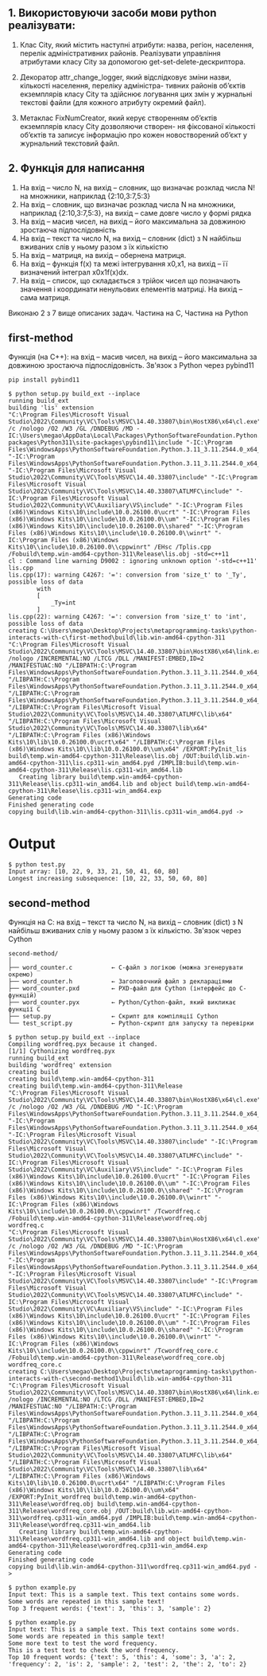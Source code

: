 ## 1. Використовуючи засоби мови python реалiзувати:
1. Клас City, який мiстить наступнi атрибути: назва, регiон, населення, перелiк адмiнiстративних районiв.
Реалiзувати управлiння атрибутами класу City за допомогою get-set-delete-дескриптора.

2. Декоратор attr_change_logger, який вiдслiдковує змiни назви, кiлькостi населення, перелiку адмiнiстра-
тивних районiв об’єктiв екземплярiв класу City та здiйснює логування цих змiн у журнальнi текстовi
файли (для кожного атрибуту окремий файл). 

3. Метаклас FixNumCreator, який керує створенням об’єктiв екземплярiв класу City дозволяючи створен-
ня фiксованої кiлькостi об’єктiв та записує iнформацiю про кожен новостворений об’єкт у журнальний
текстовий файл. 

## 2. Функція для написання
1) На вхід – число N, на вихід – словник, що визначає розклад числа  N! на множники, наприклад {2:10,3:7,5:3}
2) На вхід – словник, що визначає розклад числа N на множники, наприклад {2:10,3:7,5:3}, на вихід – саме довге число у формі рядка
3) На вхід – масив чисел, на вихід – його максимальна за довжиною зростаюча підпослідовність
4) На вхід – текст та число N, на вихід – словник (dict) з N найбільш вживаних слів у ньому разом з їх кількістю
5) На вхід – матриця, на вихід – обернена матриця.
6) На вхід – функція f(x) та межі інтегрування x0,x1, на вихід – її визначений інтеграл x0x1f(x)dx.
7) На вхід – список, що складається з трійок чисел що позначають значення і координати ненульових елементів матриці. На вихід – сама матриця.

Виконаю 2 з 7 вище описаних задач. Частина на C, Частина на Python

## first-method
Функція (на С++): на вхід – масив чисел, на вихід – його максимальна за довжиною зростаюча підпослідовність. 
Зв'язок з Python через pybind11
```
pip install pybind11
```

```
$ python setup.py build_ext --inplace
running build_ext
building 'lis' extension
"C:\Program Files\Microsoft Visual Studio\2022\Community\VC\Tools\MSVC\14.40.33807\bin\HostX86\x64\cl.exe" /c /nologo /O2 /W3 /GL /DNDEBUG /MD -IC:\Users\megao\AppData\Local\Packages\PythonSoftwareFoundation.Python.3.11_qbz5n2kfra8p0\LocalCache\local-packages\Python311\site-packages\pybind11\include "-IC:\Program Files\WindowsApps\PythonSoftwareFoundation.Python.3.11_3.11.2544.0_x64__qbz5n2kfra8p0\include" "-IC:\Program Files\WindowsApps\PythonSoftwareFoundation.Python.3.11_3.11.2544.0_x64__qbz5n2kfra8p0\Include" "-IC:\Program Files\Microsoft Visual Studio\2022\Community\VC\Tools\MSVC\14.40.33807\include" "-IC:\Program Files\Microsoft Visual Studio\2022\Community\VC\Tools\MSVC\14.40.33807\ATLMFC\include" "-IC:\Program Files\Microsoft Visual Studio\2022\Community\VC\Auxiliary\VS\include" "-IC:\Program Files (x86)\Windows Kits\10\include\10.0.26100.0\ucrt" "-IC:\Program Files (x86)\Windows Kits\10\\include\10.0.26100.0\\um" "-IC:\Program Files (x86)\Windows Kits\10\\include\10.0.26100.0\\shared" "-IC:\Program Files (x86)\Windows Kits\10\\include\10.0.26100.0\\winrt" "-IC:\Program Files (x86)\Windows Kits\10\\include\10.0.26100.0\\cppwinrt" /EHsc /Tplis.cpp /Fobuild\temp.win-amd64-cpython-311\Release\lis.obj -std=c++11
cl : Command line warning D9002 : ignoring unknown option '-std=c++11'
lis.cpp
lis.cpp(17): warning C4267: '=': conversion from 'size_t' to '_Ty', possible loss of data
        with
        [
            _Ty=int
        ]
lis.cpp(22): warning C4267: '=': conversion from 'size_t' to 'int', possible loss of data
creating C:\Users\megao\Desktop\Projects\metaprogramming-tasks\python-interacts-with-c\first-method\build\lib.win-amd64-cpython-311
"C:\Program Files\Microsoft Visual Studio\2022\Community\VC\Tools\MSVC\14.40.33807\bin\HostX86\x64\link.exe" /nologo /INCREMENTAL:NO /LTCG /DLL /MANIFEST:EMBED,ID=2 /MANIFESTUAC:NO "/LIBPATH:C:\Program Files\WindowsApps\PythonSoftwareFoundation.Python.3.11_3.11.2544.0_x64__qbz5n2kfra8p0\libs" "/LIBPATH:C:\Program Files\WindowsApps\PythonSoftwareFoundation.Python.3.11_3.11.2544.0_x64__qbz5n2kfra8p0" "/LIBPATH:C:\Program Files\WindowsApps\PythonSoftwareFoundation.Python.3.11_3.11.2544.0_x64__qbz5n2kfra8p0\PCbuild\amd64" "/LIBPATH:C:\Program Files\Microsoft Visual Studio\2022\Community\VC\Tools\MSVC\14.40.33807\ATLMFC\lib\x64" "/LIBPATH:C:\Program Files\Microsoft Visual Studio\2022\Community\VC\Tools\MSVC\14.40.33807\lib\x64" "/LIBPATH:C:\Program Files (x86)\Windows Kits\10\lib\10.0.26100.0\ucrt\x64" "/LIBPATH:C:\Program Files (x86)\Windows Kits\10\\lib\10.0.26100.0\\um\x64" /EXPORT:PyInit_lis build\temp.win-amd64-cpython-311\Release\lis.obj /OUT:build\lib.win-amd64-cpython-311\lis.cp311-win_amd64.pyd /IMPLIB:build\temp.win-amd64-cpython-311\Release\lis.cp311-win_amd64.lib
   Creating library build\temp.win-amd64-cpython-311\Release\lis.cp311-win_amd64.lib and object build\temp.win-amd64-cpython-311\Release\lis.cp311-win_amd64.exp
Generating code
Finished generating code
copying build\lib.win-amd64-cpython-311\lis.cp311-win_amd64.pyd -> 
```
# Output
```
$ python test.py
Input array: [10, 22, 9, 33, 21, 50, 41, 60, 80]
Longest increasing subsequence: [10, 22, 33, 50, 60, 80]
```

## second-method
Функція на С: на вхід – текст та число N, на вихід – словник (dict) з N найбільш вживаних слів у ньому разом з їх кількістю.
Зв'язок через Cython
```
second-method/
│
├── word_counter.c           ← C-файл з логікою (можна згенерувати окремо)
├── word_counter.h           ← Заголовочний файл з деклараціями
├── word_counter.pxd         ← PXD-файл для Cython (інтерфейс до C-функцій)
├── word_counter.pyx         ← Python/Cython-файл, який викликає функції C
├── setup.py                 ← Скрипт для компіляції Cython
└── test_script.py           ← Python-скрипт для запуску та перевірки
```
```
$ python setup.py build_ext --inplace
Compiling wordfreq.pyx because it changed.
[1/1] Cythonizing wordfreq.pyx
running build_ext
building 'wordfreq' extension
creating build
creating build\temp.win-amd64-cpython-311
creating build\temp.win-amd64-cpython-311\Release
"C:\Program Files\Microsoft Visual Studio\2022\Community\VC\Tools\MSVC\14.40.33807\bin\HostX86\x64\cl.exe" /c /nologo /O2 /W3 /GL /DNDEBUG /MD "-IC:\Program Files\WindowsApps\PythonSoftwareFoundation.Python.3.11_3.11.2544.0_x64__qbz5n2kfra8p0\include" "-IC:\Program Files\WindowsApps\PythonSoftwareFoundation.Python.3.11_3.11.2544.0_x64__qbz5n2kfra8p0\Include" "-IC:\Program Files\Microsoft Visual Studio\2022\Community\VC\Tools\MSVC\14.40.33807\include" "-IC:\Program Files\Microsoft Visual Studio\2022\Community\VC\Tools\MSVC\14.40.33807\ATLMFC\include" "-IC:\Program Files\Microsoft Visual Studio\2022\Community\VC\Auxiliary\VS\include" "-IC:\Program Files (x86)\Windows Kits\10\include\10.0.26100.0\ucrt" "-IC:\Program Files (x86)\Windows Kits\10\\include\10.0.26100.0\\um" "-IC:\Program Files (x86)\Windows Kits\10\\include\10.0.26100.0\\shared" "-IC:\Program Files (x86)\Windows Kits\10\\include\10.0.26100.0\\winrt" "-IC:\Program Files (x86)\Windows Kits\10\\include\10.0.26100.0\\cppwinrt" /Tcwordfreq.c /Fobuild\temp.win-amd64-cpython-311\Release\wordfreq.obj
wordfreq.c
"C:\Program Files\Microsoft Visual Studio\2022\Community\VC\Tools\MSVC\14.40.33807\bin\HostX86\x64\cl.exe" /c /nologo /O2 /W3 /GL /DNDEBUG /MD "-IC:\Program Files\WindowsApps\PythonSoftwareFoundation.Python.3.11_3.11.2544.0_x64__qbz5n2kfra8p0\include" "-IC:\Program Files\WindowsApps\PythonSoftwareFoundation.Python.3.11_3.11.2544.0_x64__qbz5n2kfra8p0\Include" "-IC:\Program Files\Microsoft Visual Studio\2022\Community\VC\Tools\MSVC\14.40.33807\include" "-IC:\Program Files\Microsoft Visual Studio\2022\Community\VC\Tools\MSVC\14.40.33807\ATLMFC\include" "-IC:\Program Files\Microsoft Visual Studio\2022\Community\VC\Auxiliary\VS\include" "-IC:\Program Files (x86)\Windows Kits\10\include\10.0.26100.0\ucrt" "-IC:\Program Files (x86)\Windows Kits\10\\include\10.0.26100.0\\um" "-IC:\Program Files (x86)\Windows Kits\10\\include\10.0.26100.0\\shared" "-IC:\Program Files (x86)\Windows Kits\10\\include\10.0.26100.0\\winrt" "-IC:\Program Files (x86)\Windows Kits\10\\include\10.0.26100.0\\cppwinrt" /Tcwordfreq_core.c /Fobuild\temp.win-amd64-cpython-311\Release\wordfreq_core.obj
wordfreq_core.c
creating C:\Users\megao\Desktop\Projects\metaprogramming-tasks\python-interacts-with-c\second-method1\build\lib.win-amd64-cpython-311
"C:\Program Files\Microsoft Visual Studio\2022\Community\VC\Tools\MSVC\14.40.33807\bin\HostX86\x64\link.exe" /nologo /INCREMENTAL:NO /LTCG /DLL /MANIFEST:EMBED,ID=2 /MANIFESTUAC:NO "/LIBPATH:C:\Program Files\WindowsApps\PythonSoftwareFoundation.Python.3.11_3.11.2544.0_x64__qbz5n2kfra8p0\libs" "/LIBPATH:C:\Program Files\WindowsApps\PythonSoftwareFoundation.Python.3.11_3.11.2544.0_x64__qbz5n2kfra8p0" "/LIBPATH:C:\Program Files\WindowsApps\PythonSoftwareFoundation.Python.3.11_3.11.2544.0_x64__qbz5n2kfra8p0\PCbuild\amd64" "/LIBPATH:C:\Program Files\Microsoft Visual Studio\2022\Community\VC\Tools\MSVC\14.40.33807\ATLMFC\lib\x64" "/LIBPATH:C:\Program Files\Microsoft Visual Studio\2022\Community\VC\Tools\MSVC\14.40.33807\lib\x64" "/LIBPATH:C:\Program Files (x86)\Windows Kits\10\lib\10.0.26100.0\ucrt\x64" "/LIBPATH:C:\Program Files (x86)\Windows Kits\10\\lib\10.0.26100.0\\um\x64" /EXPORT:PyInit_wordfreq build\temp.win-amd64-cpython-311\Release\wordfreq.obj build\temp.win-amd64-cpython-311\Release\wordfreq_core.obj /OUT:build\lib.win-amd64-cpython-311\wordfreq.cp311-win_amd64.pyd /IMPLIB:build\temp.win-amd64-cpython-311\Release\wordfreq.cp311-win_amd64.lib
   Creating library build\temp.win-amd64-cpython-311\Release\wordfreq.cp311-win_amd64.lib and object build\temp.win-amd64-cpython-311\Release\worordfreq.cp311-win_amd64.exp
Generating code
Finished generating code
copying build\lib.win-amd64-cpython-311\wordfreq.cp311-win_amd64.pyd ->
```
```
$ python example.py
Input text: This is a sample text. This text contains some words.
Some words are repeated in this sample text!
Top 3 frequent words: {'text': 3, 'this': 3, 'sample': 2}
```
```
$ python example.py
Input text: This is a sample text. This text contains some words.
Some words are repeated in this sample text!
Some more text to test the word frequency.
This is a test text to check the word frequency.
Top 10 frequent words: {'text': 5, 'this': 4, 'some': 3, 'a': 2, 'frequency': 2, 'is': 2, 'sample': 2, 'test': 2, 'the': 2, 'to': 2}
```